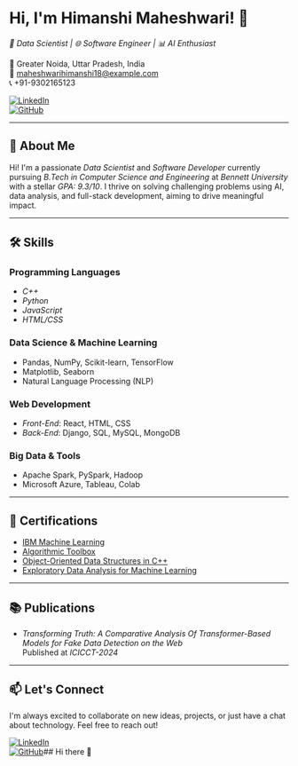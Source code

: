 # Hi, I'm Himanshi Maheshwari! 👋  

*🚀 Data Scientist | 🌐 Software Engineer | 📊 AI Enthusiast*  

📍 Greater Noida, Uttar Pradesh, India  
📧 maheshwarihimanshi18@example.com  
📞 +91-9302165123  

[![LinkedIn](https://img.shields.io/badge/LinkedIn-Connect-blue)](https://www.linkedin.com/in/himanshi-maheshwari-1690a625b/)  
[![GitHub](https://img.shields.io/badge/GitHub-Portfolio-black)](https://github.com/himanshimaheshwari)  

---

## 🚀 About Me  
Hi! I'm a passionate *Data Scientist* and *Software Developer* currently pursuing *B.Tech in Computer Science and Engineering* at *Bennett University* with a stellar *GPA: 9.3/10*. I thrive on solving challenging problems using AI, data analysis, and full-stack development, aiming to drive meaningful impact.

---

## 🛠 Skills  

### Programming Languages  
- *C++*
- *Python*
- *JavaScript*
- *HTML/CSS*

### Data Science & Machine Learning  
- Pandas, NumPy, Scikit-learn, TensorFlow  
- Matplotlib, Seaborn  
- Natural Language Processing (NLP)

### Web Development  
- *Front-End*: React, HTML, CSS  
- *Back-End*: Django, SQL, MySQL, MongoDB  

### Big Data & Tools  
- Apache Spark, PySpark, Hadoop  
- Microsoft Azure, Tableau, Colab  

---


## 📜 Certifications  
- [IBM Machine Learning](https://coursera.org/share/763ff8617542695258884044da81ad1c)  
- [Algorithmic Toolbox](https://coursera.org/share/a8565eb133f0e94537f085f27fc37576)  
- [Object-Oriented Data Structures in C++](https://coursera.org/share/8b860bed8c7c571535be4d7dd9170e1f)  
- [Exploratory Data Analysis for Machine Learning](https://coursera.org/share/b4c8355a544a0da373df2aa86aacb22d)

---

## 📚 Publications  
- *Transforming Truth: A Comparative Analysis Of Transformer-Based Models for Fake Data Detection on the Web*  
  Published at *ICICCT-2024*  

---

## 📫 Let's Connect  
I'm always excited to collaborate on new ideas, projects, or just have a chat about technology. Feel free to reach out!

[![LinkedIn](https://img.shields.io/badge/LinkedIn-Connect-blue)](https://www.linkedin.com/in/himanshi-maheshwari-1690a625b/)  
[![GitHub](https://img.shields.io/badge/GitHub-Portfolio-black)](https://github.com/himanshimaheshwari)## Hi there 👋

<!--
**himanshimaheshwari/himanshimaheshwari** is a ✨ _special_ ✨ repository because its `README.md` (this file) appears on your GitHub profile.

Here are some ideas to get you started:

- 🔭 I’m currently working on ...
- 🌱 I’m currently learning ...
- 👯 I’m looking to collaborate on ...
- 🤔 I’m looking for help with ...
- 💬 Ask me about ...
- 📫 How to reach me: ...
- 😄 Pronouns: ...
- ⚡ Fun fact: ...
-->
